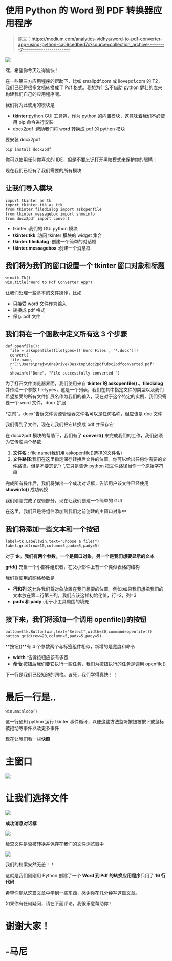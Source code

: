 # 使用 Python 的 Word 到 PDF 转换器应用程序

> 原文：<https://medium.com/analytics-vidhya/word-to-pdf-converter-app-using-python-ca06cedbed7c?source=collection_archive---------7----------------------->

![](img/86a0146bf9ef6159ae0a0829aee22366.png)

嘿，希望你今天过得愉快！

在一些第三方应用程序的帮助下，比如 smallpdf.com 或 ilovepdf.com 的 T2，我们已经将很多文档转换成了 Pdf 格式。我想为什么不借助 python 健壮的库来构建我们自己的应用程序呢。

我们将为此使用的模块是

*   **tkinter**:python GUI 工具包，作为 python 的内置模块，这意味着我们不必使用 pip 命令进行安装
*   docx2pdf :帮助我们将 word 转换成 pdf 的 python 模块

要安装 docx2pdf

```
pip install docx2pdf
```

你可以使用任何你喜欢的 IDE，但是不要忘记打开黑暗模式来保护你的眼睛！

现在我们已经有了我们需要的所有模块

## 让我们导入模块

```
import tkinter as tk
import tkinter.ttk as ttk
from tkinter.filedialog import askopenfile
from tkinter.messagebox import showinfo
from docx2pdf import convert
```

*   tkinter :我们的 GUI python 模块
*   **tkinter.tkk** :访问 tkinter 模块的 widget 集合
*   **tkinter.filedialog** :创建一个简单的对话框
*   **tkinter.messagebox** :创建一个消息框

## 我们将为我们的窗口设置一个 tkinter 窗口对象和标题

```
win=tk.Tk()
win.title("Word to Pdf Converter App")
```

让我们处理一些基本的文件操作，比如

*   只接受 word 文件作为输入
*   转换成 pdf 格式
*   保存 pdf 文件

## 我们将在一个函数中定义所有这 3 个步骤

```
def openfile():
  file = askopenfile(filetypes=[('Word Files', '*.docx')])
  convert(
  file.name,   
  r'C:\Users\prajw\OneDrive\Desktop\doc2pdf\doc2pdfconverted.pdf' 
  )   
  showinfo("Done", "File successfully converted ")
```

为了打开文件浏览器界面，我们使用来自 **tkinter 的 **askopenfile()** 。filedialog** 并传递一个参数 filetypes，这是一个列表，我们在其中指定文件的类型以及我们希望接受的所有文件扩展名作为我们的输入，现在对于这个特定的实例，我们只需要一个 word 文件。docx 扩展

*之前”。docx”告诉文件资源管理器文件名可以是任何名称，但应该是 doc 文件

我们得到了文件，现在让我们把它转换成 pdf 并保存它

在 docx2pdf 模块的帮助下，我们有了 **convert()** 来完成我们的工作，我们必须为它传递两个参数

1.  **文件名** : file.name(我们用 askopenfile()选择的文件名)
2.  **文件路径**:我们在这里指定保存转换后文件的位置。你可以给出任何你需要的文件路径，但是不要忘记“r ”,它只是告诉 python 把文件路径当作一个原始字符串

完成所有操作后，我们将弹出一个成功对话框，告诉用户该文件已经使用 **showinfo()** 成功转换

我们刚刚完成了逻辑部分，现在让我们创建一个简单的 GUI

在这里，我们只是将组件添加到我们之前创建的主窗口对象中

## 我们将添加一些文本和一个按钮

```
label=tk.Label(win,text="Choose a file!")
label.grid(row=10,column=5,padx=5,pady=5)
```

对于 **tk。我们有两个参数，一个是窗口对象，另一个是我们想要显示的文本**

**grid()** 充当一个小部件组织者，在父小部件上有一个类似表格的结构

我们将使用的网格参数是

*   **行和列**:这允许我们将对象放置在我们想要的位置。例如:如果我们想把我们的文本放在第二行第三列，我们应该这样初始化值，行=2，列=3
*   **padx 和 pady** :用于小工具周围的填充

## 接下来，我们将添加一个调用 openfile()的按钮

```
button=ttk.Button(win,text="Select",width=30,command=openfile())
button.grid(row=20,column=5,padx=5,pady=5)
```

**按钮()**有 4 个参数两个与标签组件相似，新增的是宽度和命令

*   **width** :告诉按钮应该有多宽
*   **命令**:按钮后我们要它执行一些任务，我们为按钮执行的任务是调用 openfile()

下一行是我们已经知道的网格。该死，我们学得真快！！

# 最后一行是..

```
win.mainloop()
```

这一行通知 python 运行 tkinter 事件循环，以便这些方法监听按钮被按下或鼠标被拖动等事件以及更多事件

现在让我们看一些**快照**

# 主窗口

![](img/6e541a1f1d2a39e5afd720a8e976eaba.png)

# 让我们选择文件

![](img/2766f44f77dd726df48a044b6c51f8fd.png)

**成功消息对话框**

![](img/ed723b34c8b52127808d7901d3012f08.png)

检查文件是否被转换并保存在我们的文件浏览器中

![](img/f1735055ba43f0ff61711a77793b60b0.png)

我们的档案安然无恙！！

这就是我们刚刚用 Python 创建了一个 **Word 到 Pdf 的转换应用程序**只用了 **16 行代码**

希望你能从这篇文章中学到一些东西，感谢你花几分钟写这篇文章。

如果你有任何疑问，请在下面评论，我很乐意帮助你！

# 谢谢大家！

# -马尼